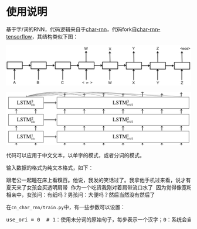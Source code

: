 # 使用说明
基于字/词的RNN，代码逻辑来自于[char-rnn](https://github.com/karpathy/char-rnn)，代码fork自[char-rnn-tensorflow](https://github.com/sherjilozair/char-rnn-tensorflow)，其结构类似下图：

![模型架构图](images/basic_seq2seq.png)

![attention](images/attention_seq2seq.png)

代码可以应用于中文文本，以单字的模式，或者分词的模式。

输入数据的格式为纯文本格式，如下：

<pre>
跟老公一起睡在床上看糗百。他说，我发的笑话过了。我拿他手机过来看，说才有一个顶。他瞪着我说，那还是老子自己顶的。
夏天来了女孩会买透明肩带 作为一个吃货我刚对着肩带流口水了 因为觉得像宽粉。。。
相亲中，女孩问：有纸吗？男孩问：大便吗？然后当然没有然后了
</pre>



在`cn_char_rnn/train.py`中，有一些参数可以设置：

<pre>
use_ori = 0  # 1：使用未分词的原始句子，每步表示一个汉字；0：系统会自己调用“jieba”进行分词，后续使用分词后的句子，每步表示一个词。
</pre>


